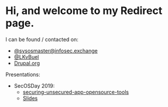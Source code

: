 # Hi, and welcome to my Redirect page.

I can be found / contacted on:
 - <a rel="me" href="https://infosec.exchange/@sysosmaster">@sysosmaster@infosec.exchange</a>
 - [@LKvBuel](https://twitter.com/LKvBuel)
 - [Drupal.org](https://drupal.org/u/sysosmaster)

Presentations:
 - SecOSDay 2019:
   - [securing-unsecured-app-opensource-tools](http://secosday.eu/session/securing-unsecured-app-opensource-tools)
   - [Slides](https://040lab.com/secosday/index.html)
